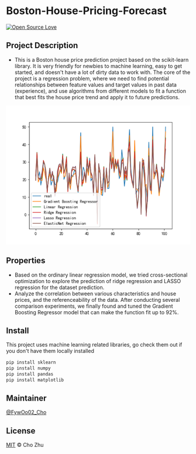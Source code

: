 # Boston-House-Pricing-Forecast
[![Open Source Love](https://badges.frapsoft.com/os/v2/open-source.svg?v=103)](https://github.com/FywOo02/Boston-House-Pricing-Forecast)
## Project Description
- This is a Boston house price prediction project based on the scikit-learn library. It is very friendly for newbies to machine learning, easy to get started, and doesn't have a lot of dirty data to work with. The core of the project is a regression problem, where we need to find potential relationships between feature values and target values in past data (experience), and use algorithms from different models to fit a function that best fits the house price trend and apply it to future predictions.

<div align=center>
<img src="https://github.com/FywOo02/Boston-House-Pricing-Forecast/blob/master/myplot.png">
</div>

## Properties
- Based on the ordinary linear regression model, we tried cross-sectional optimization to explore the prediction of ridge regression and LASSO regression for the dataset prediction.
- Analyze the correlation between various characteristics and house prices, and the referenceability of the data. After conducting several comparison experiments, we finally found and tuned the Gradient Boosting Regressor model that can make the function fit up to 92%.

## Install
This project uses machine learning related libraries, go check them out if you don't have them locally installed
    
```
pip install sklearn
pip install numpy
pip install pandas
pip install matplotlib
```

## Maintainer
[@FywOo02_Cho](https://github.com/FywOo02)

## License
[MIT](https://github.com/FywOo02/Boston-House-Pricing-Forecast/blob/master/LICENSE) © Cho Zhu
